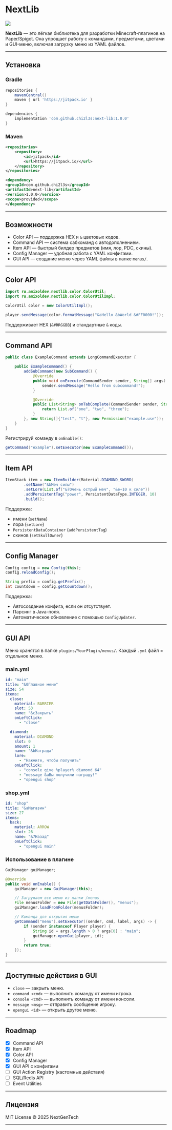 # NextLib

[![](https://jitpack.io/v/chi2l3s/next-lib.svg)](https://jitpack.io/#chi2l3s/next-lib)

**NextLib** — это лёгкая библиотека для разработки Minecraft-плагинов на Paper/Spigot.
Она упрощает работу с командами, предметами, цветами и GUI-меню, включая загрузку меню из YAML файлов.

---

## Установка

### Gradle

```gradle
repositories {
    mavenCentral()
    maven { url 'https://jitpack.io' }
}

dependencies {
    implementation 'com.github.chi2l3s:next-lib:1.0.0'
}
```

### Maven

```xml
<repositories>
    <repository>
        <id>jitpack</id>
        <url>https://jitpack.io/</url>
    </repository>
</repositories>

<dependency>
<groupId>com.github.chi2l3s</groupId>
<artifactId>next-lib</artifactId>
<version>1.0.0</version>
<scope>provided</scope>
</dependency>
```

---

## Возможности

* Color API — поддержка HEX и `&` цветовых кодов.
* Command API — система сабкоманд с автодополнением.
* Item API — быстрый билдер предметов (имя, лор, PDC, скины).
* Config Manager — удобная работа с YAML конфигами.
* GUI API — создание меню через YAML файлы в папке `menus/`.

---

## Color API

```java
import ru.amixoldev.nextlib.color.ColorUtil;
import ru.amixoldev.nextlib.color.ColorUtilImpl;

ColorUtil color = new ColorUtilImpl();

player.sendMessage(color.formatMessage("&aHello &bWorld &#FF0000!"));
```

Поддерживает HEX (`&#RRGGBB`) и стандартные `&` коды.

---

## Command API

```java
public class ExampleCommand extends LongCommandExecutor {

    public ExampleCommand() {
        addSubCommand(new SubCommand() {
            @Override
            public void onExecute(CommandSender sender, String[] args) {
                sender.sendMessage("Hello from subcommand!");
            }

            @Override
            public List<String> onTabComplete(CommandSender sender, String[] args) {
                return List.of("one", "two", "three");
            }
        }, new String[]{"test", "t"}, new Permission("example.use"));
    }
}
```

Регистрируй команду в `onEnable()`:

```java
getCommand("example").setExecutor(new ExampleCommand());
```

---

## Item API

```java
ItemStack item = new ItemBuilder(Material.DIAMOND_SWORD)
        .setName("&bМеч силы")
        .setLore(List.of("&7Очень острый меч", "&e+10 к силе"))
        .addPersistentTag("power", PersistentDataType.INTEGER, 10)
        .build();
```

Поддержка:

* имени (`setName`)
* лора (`setLore`)
* `PersistentDataContainer` (`addPersistentTag`)
* скинов (`setSkullOwner`)

---

## Config Manager

```java
Config config = new Config(this);
config.reloadConfig();

String prefix = config.getPrefix();
int countdown = config.getCountdown();
```

Поддержка:

* Автосоздание конфига, если он отсутствует.
* Парсинг в Java-поля.
* Автоматическое обновление с помощью `ConfigUpdater`.

---

## GUI API

Меню хранятся в папке `plugins/YourPlugin/menus/`.
Каждый `.yml` файл = отдельное меню.

### main.yml

```yaml
id: "main"
title: "&0Главное меню"
size: 54
items:
  close:
    material: BARRIER
    slot: 53
    name: "&cЗакрыть"
    onLeftClick:
      - "close"

  diamond:
    material: DIAMOND
    slot: 0
    amount: 1
    name: "&bНаграда"
    lore:
      - "Нажмите, чтобы получить"
    onLeftClick:
      - "console give %player% diamond 64"
      - "message &aВы получили награду!"
      - "opengui shop"
```

### shop.yml

```yaml
id: "shop"
title: "&aМагазин"
size: 27
items:
  back:
    material: ARROW
    slot: 26
    name: "&7Назад"
    onLeftClick:
      - "opengui main"
```

### Использование в плагине

```java
GuiManager guiManager;

@Override
public void onEnable() {
    guiManager = new GuiManager(this);

    // Загружаем все меню из папки /menus
    File menusFolder = new File(getDataFolder(), "menus");
    guiManager.loadFromFolder(menusFolder);

    // Команда для открытия меню
    getCommand("menu").setExecutor((sender, cmd, label, args) -> {
        if (sender instanceof Player player) {
            String id = args.length > 0 ? args[0] : "main";
            guiManager.openGui(player, id);
        }
        return true;
    });
}
```

---

## Доступные действия в GUI

* `close` — закрыть меню.
* `command <cmd>` — выполнить команду от имени игрока.
* `console <cmd>` — выполнить команду от имени консоли.
* `message <msg>` — отправить сообщение игроку.
* `opengui <id>` — открыть другое меню.

---

## Roadmap

* [x] Command API
* [x] Item API
* [x] Color API
* [x] Config Manager
* [x] GUI API с конфигами
* [ ] GUI Action Registry (кастомные действия)
* [ ] SQL/Redis API
* [ ] Event Utilities

---

## Лицензия

MIT License © 2025 NextGenTech

---